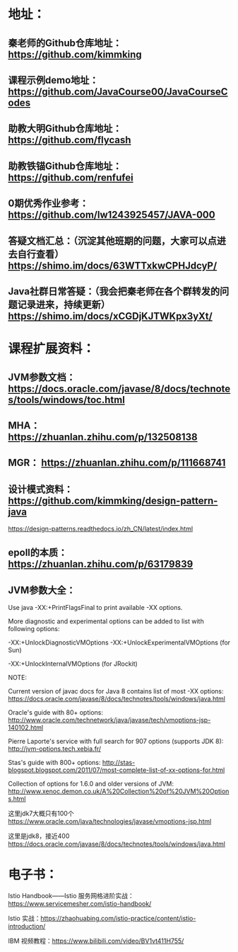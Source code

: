 
# 地址：

## 秦老师的Github仓库地址：https://github.com/kimmking

## 课程示例demo地址：https://github.com/JavaCourse00/JavaCourseCodes

## 助教大明Github仓库地址：https://github.com/flycash

## 助教铁锚Github仓库地址：https://github.com/renfufei

## 0期优秀作业参考：https://github.com/lw1243925457/JAVA-000

## 答疑文档汇总：（沉淀其他班期的问题，大家可以点进去自行查看）https://shimo.im/docs/63WTTxkwCPHJdcyP/

## Java社群日常答疑：（我会把秦老师在各个群转发的问题记录进来，持续更新）https://shimo.im/docs/xCGDjKJTWKpx3yXt/

# 课程扩展资料：

## JVM参数文档：https://docs.oracle.com/javase/8/docs/technotes/tools/windows/toc.html

## MHA： https://zhuanlan.zhihu.com/p/132508138

## MGR： https://zhuanlan.zhihu.com/p/111668741

## 设计模式资料：https://github.com/kimmking/design-pattern-java

https://design-patterns.readthedocs.io/zh_CN/latest/index.html

## epoll的本质：https://zhuanlan.zhihu.com/p/63179839

## JVM参数大全：

Use java -XX:+PrintFlagsFinal to print available -XX options.

More diagnostic and experimental options can be added to list with following options:

-XX:+UnlockDiagnosticVMOptions -XX:+UnlockExperimentalVMOptions (for Sun)

-XX:+UnlockInternalVMOptions (for JRockit)

NOTE:

Current version of javac docs for Java 8 contains list of most -XX options: https://docs.oracle.com/javase/8/docs/technotes/tools/windows/java.html

Oracle's guide with 80+ options: http://www.oracle.com/technetwork/java/javase/tech/vmoptions-jsp-140102.html

Pierre Laporte's service with full search for 907 options (supports JDK 8): http://jvm-options.tech.xebia.fr/

Stas's guide with 800+ options: http://stas-blogspot.blogspot.com/2011/07/most-complete-list-of-xx-options-for.html

Collection of options for 1.6.0 and older versions of JVM: http://www.xenoc.demon.co.uk/A%20Collection%20of%20JVM%20Options.html

这里jdk7大概只有100个 https://www.oracle.com/java/technologies/javase/vmoptions-jsp.html

这里是jdk8，接近400 https://docs.oracle.com/javase/8/docs/technotes/tools/windows/java.html

# 电子书：

Istio Handbook——Istio 服务网格进阶实战：https://www.servicemesher.com/istio-handbook/

Istio 实战：https://zhaohuabing.com/istio-practice/content/istio-introduction/

IBM 视频教程：https://www.bilibili.com/video/BV1vt411H755/